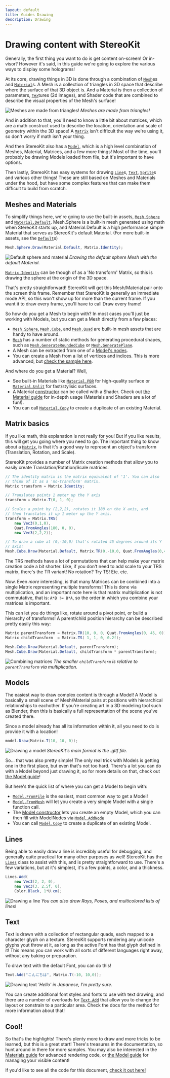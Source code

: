 ```yaml
---
layout: default
title: Guides Drawing
description: Drawing
---
```


# Drawing content with StereoKit

Generally, the first thing you want to do is get content on-screen! Or
in-visor? However it's said, in this guide we're going to explore the
various ways to display some holograms!

At its core, drawing things in 3D is done through a combination of
[`Mesh`]({{site.url}}/Pages/Reference/Mesh.html)es and
[`Material`]({{site.url}}/Pages/Reference/Material.html)s. A Mesh
is a collection of triangles in 3D space that describe where the
surface of that 3D object is. And a Material is then a collection
of parameters, [`Tex`]({{site.url}}/Pages/Reference/Tex.html)tures
(2d images), and Shader code that are combined to describe the
visual properties of the Mesh's surface!

![Meshes are made from triangles!]({{site.screen_url}}/Drawing_MeshLooksLike.jpg)
_Meshes are made from triangles!_

And in addition to that, you'll need to know a little bit about
matrices, which are a math construct used to describe the location,
orientation and scale of geometry within the 3D space! A [`Matrix`]({{site.url}}/Pages/Reference/Matrix.html)
isn't difficult the way we're using it, so don't worry if math
isn't your thing.

And then StereoKit also has a [`Model`]({{site.url}}/Pages/Reference/Model.html),
which is a high level combination of Meshes, Material, Matrices,
and a few more things! Most of the time, you'll probably be drawing
Models loaded from file, but it's important to have options.

Then lastly, StereoKit has easy systems for drawing [`Line`]({{site.url}}/Pages/Reference/Lines.html)s,
[`Text`]({{site.url}}/Pages/Reference/Text.html), [`Sprite`]({{site.url}}/Pages/Reference/Sprite.html)s
and various other things! These are still based on Meshes and
Materials under the hood, but have some complex features that can
make them difficult to build from scratch.

## Meshes and Materials

To simplify things here, we're going to use the built-in assets,
[`Mesh.Sphere`]({{site.url}}/Pages/Reference/Mesh/Sphere.html)
and [`Material.Default`]({{site.url}}/Pages/Reference/Material/Default.html).
Mesh.Sphere is a built-in mesh generated using math when StereoKit
starts up, and Material.Default is a high performance simple
Material that serves as StereoKit's default Material. (For more
built-in assets, see the [`Default`]({{site.url}}/Pages/Reference/Default.html)s)

```csharp
Mesh.Sphere.Draw(Material.Default, Matrix.Identity);
```

![Default sphere and material]({{site.screen_url}}/Drawing_Defaults.jpg)
_Drawing the default sphere Mesh with the default Material._

[`Matrix.Identity`]({{site.url}}/Pages/Reference/Matrix/Identity.html)
can be though of as a 'No transform' Matrix, so this is drawing the
sphere at the origin of the 3D space.

That's pretty straightforward! StereoKit will get this Mesh/Material
pair onto the screen this frame. Remember that StereoKit is
generally an immediate mode API, so this won't show up for more
than the current frame. If you want it to draw every frame, you'll
have to call Draw every frame!

So how do you get a Mesh to begin with? In most cases you'll just
be working with Models, but you can get a Mesh directly from a few
places:
 - [`Mesh.Sphere`]({{site.url}}/Pages/Reference/Mesh/Sphere.html), [`Mesh.Cube`]({{site.url}}/Pages/Reference/Mesh/Cube.html), and [`Mesh.Quad`]({{site.url}}/Pages/Reference/Mesh/Quad.html) are built-in mesh assets that are handy to have around.
 - [`Mesh`]({{site.url}}/Pages/Reference/Mesh.html) has a number of static methods for generating procedural shapes, such as [`Mesh.GenerateRoundedCube`]({{site.url}}/Pages/Reference/Mesh/GenerateRoundedCube.html) or [`Mesh.GeneratePlane`]({{site.url}}/Pages/Reference/Mesh/GeneratePlane.html).
 - A Mesh can be extracted from one of a [Model's nodes]({{site.url}}/Pages/Reference/ModelNode/Mesh.html).
 - You can create a Mesh from a list of vertices and indices. This is more advanced, but [check the sample here]({{site.url}}/Pages/Reference/Mesh/SetVerts.html).

And where do you get a Material? Well,
 - See built-in Materials like [`Material.PBR`]({{site.url}}/Pages/Reference/Default/MaterialPBR.html) for high-quality surface or [`Material.Unlit`]({{site.url}}/Pages/Reference/Default/MaterialUnlit.html) for fast/stylisic surfaces.
 - A Material [constructor]({{site.url}}/Pages/Reference/Material/Material.html) can be called with a Shader. Check out [the Material guide]({{site.url}}/Pages/Guides/Materials-and-Shaders.html) for in-depth usage (Materials and Shaders are a lot of fun!).
 - You can call [`Material.Copy`]({{site.url}}/Pages/Reference/Material/Copy.html) to create a duplicate of an existing Material.

## Matrix basics

If you like math, this explanation is not really for you! But if
you like results, this will get you going where you need to go. The
important thing to know about a [`Matrix`]({{site.url}}/Pages/Reference/Matrix.html),
is that it's a good way to represent an object's transform (Translation,
Rotation, and Scale).

StereoKit provides a number of Matrix creation methods that allow
you to easily create Translation/Rotation/Scale matrices.
```csharp
// The identity matrix is the matrix equivalent of '1'. You can also
// think of it as a 'no-transform' matrix.
Matrix transform = Matrix.Identity;

// Translates points 1 meter up the Y axis
transform = Matrix.T(0, 1, 0);

// Scales a point by (2,2,2), rotates it 180 on the X axis, and
// then translates it up 1 meter up the Y axis.
transform = Matrix.TRS(
	new Vec3(0,1,0),
	Quat.FromAngles(180, 0, 0),
	new Vec3(2,2,2));

// To draw a cube at (0,-10,0) that's rotated 45 degrees around its Y
// axis:
Mesh.Cube.Draw(Material.Default, Matrix.TR(0,-10,0, Quat.FromAngles(0,45,0)));
```

The TRS methods have a lot of permutations that can help make your
matrix creation code a bit shorter. Like, if you don't need to add
scale to your TRS matrix, there's the TR variant! No rotation? Try
TS! Etc. etc.

Now. Even _more_ interesting, is that many Matrices can be combined
into a single Matrix representing multiple transforms! This is done
via multiplication, and an important note here is that matrix
multiplication is not commutative, that is: `A*B != B*A`, so the
order in which you combine your matrices is important.

This can let you do things like, rotate around a pivot point, or
build a hierarchy of transforms! A parent/child position hierarchy
can be described pretty easily this way:
```csharp
Matrix parentTransform = Matrix.TR(10, 0, 0, Quat.FromAngles(0, 45, 0));
Matrix childTransform  = Matrix.TS( 1, 1, 0, 0.2f);

Mesh.Cube.Draw(Material.Default, parentTransform);
Mesh.Cube.Draw(Material.Default, childTransform * parentTransform);
```

![Combining matrices]({{site.screen_url}}/Drawing_MatrixCombine.jpg)
_The smaller `childTransform` is relative to `parentTransform` via multiplication._

## Models

The easiest way to draw complex content is through a Model! A Model
is basically a small scene of Mesh/Material pairs at positions with
hierarchical relationships to eachother. If you're creating art in
a 3D modeling tool such as Blender, then this is basically a full
representation of the scene you've created there.

Since a model already has all its information within it, all you
need to do is provide it with a location!
```csharp
model.Draw(Matrix.T(10, 10, 0));
```
![Drawing a model]({{site.screen_url}}/Drawing_Model.jpg)
_StereoKit's main format is the .gltf file._

So... that was also pretty simple! The only real trick with Models
is getting one in the first place, but even that's not too hard.
There's a lot you can do with a Model beyond just drawing it, so
for more details on that, check out [the Model guide]({{site.url}}/Pages/Guides/Working-with-Models.html)!

But here's the quick list of where you can get a Model to begin
with:
 - [`Model.FromFile`]({{site.url}}/Pages/Reference/Model/FromFile.html) is the easiest, most common way to get a Model!
 - [`Model.FromMesh`]({{site.url}}/Pages/Reference/Model/FromMesh.html) will let you create a very simple Model with a single function call.
 - The [Model constructor]({{site.url}}/Pages/Reference/Model/Model.html) lets you create an empty Model, which you can then fill with ModelNodes via [`Model.AddNode`]({{site.url}}/Pages/Reference/Model/AddNode.html)
 - You can call [`Model.Copy`]({{site.url}}/Pages/Reference/Model/Copy.html) to create a duplicate of an existing Model.

## Lines

Being able to easily draw a line is incredibly useful for
debugging, and generally quite practical for many other purposes as
well! StereoKit has the [`Lines`]({{site.url}}/Pages/Reference/Lines.html)
class to assist with this, and is pretty straightforward to use.
There's a few variations, but at it's simplest, it's a few points,
a color, and a thickness.
```csharp
Lines.Add(
	new Vec3(2, 2, 0),
	new Vec3(3, 2.5f, 0),
	Color.Black, 1*U.cm);
```
![Drawing a line]({{site.screen_url}}/Drawing_Lines.jpg)
_You can also draw Rays, Poses, and multicolored lists of lines!_

## Text

Text is drawn with a collection of rectangular quads, each mapped
to a character glyph on a texture. StereoKit supports rendering any
unicode glyphs yout throw at it, as long as the active Font has
that glyph defined in it! This means you can work with all sorts of
different languages right away, without any baking or preparation.

To draw text with the default Font, you can do this!
```csharp
Text.Add("こんにちは", Matrix.T(-10, 10,0));
```

![Drawing text]({{site.screen_url}}/Drawing_Text.jpg)
_'Hello' in Japanese, I'm pretty sure._

You can create additional font styles and fonts to use with text
drawing, and there are a number of overloads for [`Text.Add`]({{site.url}}/Pages/Reference/Text/Add.html)
that allow you to change the layout or constrain to a particular
area. Check the docs for the method for more information about that!

## Cool!

So that's the highlights! There's plenty more to draw and more
tricks to be learned, but this is a great start! There's treasures
in the documentation, so hunt around in there for more samples. You
may also be interested in the [Materials guide]({{site.url}}/Pages/Guides/Working-with-Materials.html)
for advanced rendering code, or [the Model guide]({{site.url}}/Pages/Guides/Working-with-Models.html)
for managing your visible content!

If you'd like to see all the code for this document,
[check it out here!](https://github.com/maluoi/StereoKit/blob/master/Examples/StereoKitTest/Guides/GuideDrawing.cs)

